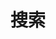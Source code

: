 ---
title: "搜索" # in any language you want
layout: "search" # is necessary
# url: "/archive"
# description: "Description for Search"
summary: "搜索"
placeholder: "在我的博客里搜索你想要知道的信息！"
---